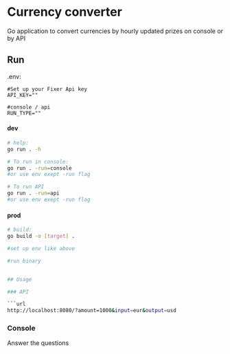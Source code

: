 # Currency converter

Go application to convert currencies by hourly updated prizes on console or by API

## Run

.env:
```
#Set up your Fixer Api key
API_KEY=""

#console / api
RUN_TYPE=""
```
#### dev
```bash
# help:
go run . -h

# To run in console:
go run . -run=console
#or use env exept -run flag

# To run API
go run . -run=api
#or use env exept -run flag
```

#### prod

```bash
# build:
go build -o [target] . 

#set up env like above

#run binary


## Usage

### API

```url
http://localhost:8080/?amount=1000&input=eur&output=usd
```

### Console

Answer the questions
